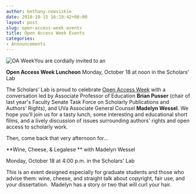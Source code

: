 ```yaml
---
author: bethany-nowviskie
date: 2010-10-15 16:19:42+00:00
layout: post
slug: open-access-week-events
title: Open Access Week Events
categories:
- Announcements
---
```


![OA Week](http://www2.lib.virginia.edu/scholarslab/images/OA120-240webbanner.jpg)You are cordially invited to an

**Open Access Week Luncheon**
Monday, October 18 at noon in the Scholars' Lab

The Scholars’ Lab is proud to celebrate [Open Access Week](http://openaccessweek.org) with a conversation led by Associate Professor of Education **Brian Pusser** (chair of last year's Faculty Senate Task Force on Scholarly Publications and Authors' Rights), and UVa Associate General Counsel **Madelyn Wessel**.  We hope you’ll join us for a tasty lunch, some interesting and educational short films, and a lively discussion of issues surrounding authors' rights and open access to scholarly work.

Then, come back that very afternoon for...

**Wine, Cheese, & Legalese **
with Madelyn Wessel

Monday, October 18 at 4:00 p.m. in the  Scholars' Lab

This is an event designed especially for graduate students and those who advise them: wine, cheese, and straight talk about copyright, fair use, and your dissertation.  Madelyn has a story or two that will curl your hair.
